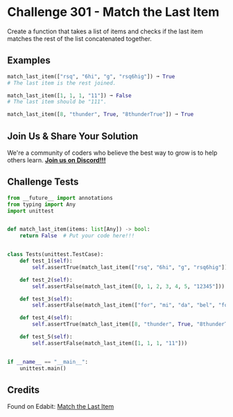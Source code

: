 # Challenge 301 - Match the Last Item

Create a function that takes a list of items and checks if the last item matches the rest of the list concatenated together.

## Examples
```python
match_last_item(["rsq", "6hi", "g", "rsq6hig"]) ➞ True
# The last item is the rest joined.

match_last_item([1, 1, 1, "11"]) ➞ False
# The last item should be "111".

match_last_item([8, "thunder", True, "8thunderTrue"]) ➞ True
```
## Join Us & Share Your Solution

We're a community of coders who believe the best way to grow is to help others learn. **[Join us on Discord!!!](https://discord.gg/sfHykntuGy)**

## Challenge Tests
```python
from __future__ import annotations
from typing import Any
import unittest


def match_last_item(items: list[Any]) -> bool:
    return False  # Put your code here!!!


class Tests(unittest.TestCase):
    def test_1(self):
        self.assertTrue(match_last_item(["rsq", "6hi", "g", "rsq6hig"]))

    def test_2(self):
        self.assertFalse(match_last_item([0, 1, 2, 3, 4, 5, "12345"]))

    def test_3(self):
        self.assertFalse(match_last_item(["for", "mi", "da", "bel", "formidable"]))

    def test_4(self):
        self.assertTrue(match_last_item([8, "thunder", True, "8thunderTrue"]))

    def test_5(self):
        self.assertFalse(match_last_item([1, 1, 1, "11"]))


if __name__ == "__main__":
    unittest.main()
```
## Credits

Found on Edabit: [Match the Last Item](https://edabit.com/challenge/oGkwLhmpys95rjtQ2)
